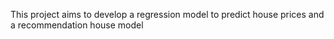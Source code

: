 This project aims to develop a regression model to predict house prices and a recommendation house model
